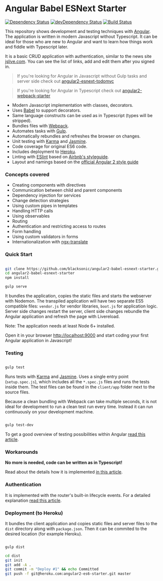 # Angular Babel ESNext Starter
[![Dependency Status](https://david-dm.org/blacksonic/angular2-babel-esnext-starter.svg)](https://david-dm.org/blacksonic/angular2-babel-esnext-starter)
[![devDependency Status](https://david-dm.org/blacksonic/angular2-babel-esnext-starter/dev-status.svg)](https://david-dm.org/blacksonic/angular2-babel-esnext-starter?type=dev)
[![Build Status](https://travis-ci.org/blacksonic/angular2-babel-esnext-starter.svg?branch=master)](https://travis-ci.org/blacksonic/angular2-babel-esnext-starter)

This repository shows development and testing techniques with [Angular](https://angular.io/).
The application is written in modern Javascript without Typescript.
It can be ideal for those who are new to Angular and want to learn how things work 
and fiddle with Typescript later.

It is a basic CRUD application with authentication, similar to the news site [jslive.com](https://jslive.com).
You can see the list of links, add and edit them after you signed in.

> If you're looking for Angular in Javascript without Gulp tasks and server side check out [angular2-esnext-todomvc](https://github.com/blacksonic/angular2-esnext-todomvc)

> If you're looking for Angular in Typescript check out [angular2-webpack-starter](https://github.com/AngularClass/angular2-webpack-starter)

- Modern Javascript implementation with classes, decorators.
- Uses [Babel](https://babeljs.io/) to support decorators.
- Same language constructs can be used as in Typescript (types will be stripped).
- Bundles files with [Webpack](https://webpack.github.io/).
- Automates tasks with [Gulp](http://gulpjs.com/).
- Automatically rebundles and refreshes the browser on changes.
- Unit testing with [Karma](https://karma-runner.github.io/0.13/index.html) and [Jasmine](http://jasmine.github.io/).
- Code coverage for original ES6 code.
- Includes deployment to [Heroku](https://heroku.com/).
- Linting with [ESlint](http://eslint.org/) based on [Airbnb's styleguide](https://github.com/airbnb/javascript).
- Layout and namings based on the [official Angular 2 style guide](https://angular.io/styleguide)

### Concepts covered

- Creating components with directives
- Communication between child and parent components
- Dependency injection for services
- Change detection strategies
- Using custom pipes in templates
- Handling HTTP calls
- Using observables
- Routing
- Authentication and restricting access to routes
- Form handling
- Using custom validators in forms
- Internationalization with [ngx-translate](https://github.com/ngx-translate/core)

### Quick Start

```bash

git clone https://github.com/blacksonic/angular2-babel-esnext-starter.git
cd angular2-babel-esnext-starter
npm install

gulp serve

```

It bundles the application, copies the static files and starts the webserver with Nodemon.
The transpiled application will have two separate ES5 compatible files: ```vendor.js``` for vendor libraries, ```boot.js``` for application logic.
Server side changes restart the server, client side changes rebundle the Angular application and refresh the page with Livereload.

Note: The application needs at least Node 6+ installed.

Open it in your browser [http://localhost:9000](http://localhost:9000) and start coding your first Angular application in Javascript!

### Testing

```bash

gulp test

```

Runs tests with [Karma](https://karma-runner.github.io/0.13/index.html) and [Jasmine](http://jasmine.github.io/).
Uses a single entry point (```setup.spec.js```), which includes all the ```*.spec.js``` files and runs the tests inside them.
The test files can be found in the ```client/app``` folder next to the source files.

Because a clean bundling with Webpack can take multiple seconds, it is not ideal for development to run a clean test run every time.
Instead it can run continuously on your development machine.

```bash

gulp test-dev

```

To get a good overview of testing possibilities within Angular [read this article](https://medium.com/google-developer-experts/angular-2-unit-testing-with-jasmine-defe20421584).

### Workarounds

**No more is needed, code can be written as in Typescript!**

Read about the details how it is implemented [in this article](http://shuheikagawa.com/blog/2016/05/08/angular-2-with-babel/).

### Authentication

It is implemented with the router's built-in lifecycle events.
For a detailed explanation [read this article](https://medium.com/@blacksonic86/angular-2-authentication-revisited-611bf7373bf9).

### Deployment (to Heroku)

It bundles the client application and copies static files and server files to the ```dist``` directory along with ```package.json```.
Then it can be commited to the desired location (for example Heroku).

```bash

gulp dist

cd dist
git init
git add -A .
git commit -m "Deploy #1" && echo Committed
git push -f git@heroku.com:angular2-es6-starter.git master

```
